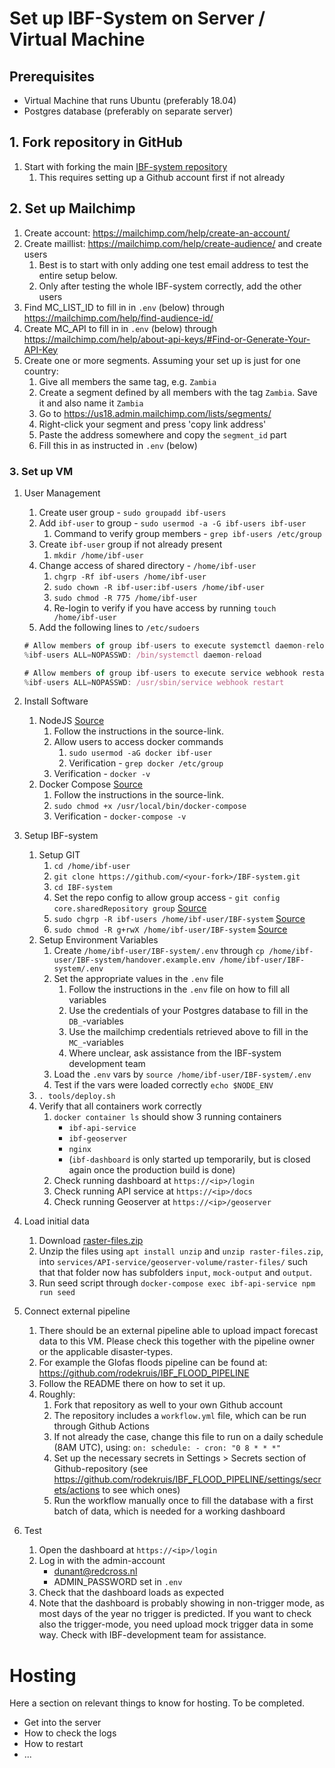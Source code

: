 # Set up IBF-System on Server / Virtual Machine

## Prerequisites

- Virtual Machine that runs Ubuntu (preferably 18.04)
- Postgres database (preferably on separate server)

## 1. Fork repository in GitHub

1. Start with forking the main [IBF-system repository](https://github.com/rodekruis/IBF-system)
   1. This requires setting up a Github account first if not already

## 2. Set up Mailchimp

1. Create account: https://mailchimp.com/help/create-an-account/
2. Create maillist: https://mailchimp.com/help/create-audience/ and create users
   1. Best is to start with only adding one test email address to test the entire setup below.
   2. Only after testing the whole IBF-system correctly, add the other users
3. Find MC_LIST_ID to fill in in `.env` (below) through https://mailchimp.com/help/find-audience-id/
4. Create MC_API to fill in in `.env` (below) through https://mailchimp.com/help/about-api-keys/#Find-or-Generate-Your-API-Key
5. Create one or more segments. Assuming your set up is just for one country:
   1. Give all members the same tag, e.g. `Zambia`
   2. Create a segment defined by all members with the tag `Zambia`. Save it and also name it `Zambia`
   3. Go to https://us18.admin.mailchimp.com/lists/segments/
   4. Right-click your segment and press 'copy link address'
   5. Paste the address somewhere and copy the `segment_id` part
   6. Fill this in as instructed in `.env` (below)

### 3. Set up VM

1. User Management

   1. Create user group - `sudo groupadd ibf-users`
   2. Add `ibf-user` to group - `sudo usermod -a -G ibf-users ibf-user`
      1. Command to verify group members - `grep ibf-users /etc/group`
   3. Create `ibf-user` group if not already present
      1. `mkdir /home/ibf-user`
   4. Change access of shared directory - `/home/ibf-user`
      1. `chgrp -Rf ibf-users /home/ibf-user`
      2. `sudo chown -R ibf-user:ibf-users /home/ibf-user`
      3. `sudo chmod -R 775 /home/ibf-user`
      4. Re-login to verify if you have access by running
         `touch /home/ibf-user`
   5. Add the following lines to `/etc/sudoers`

   ```jsx
   # Allow members of group ibf-users to execute systemctl daemon-reload
   %ibf-users ALL=NOPASSWD: /bin/systemctl daemon-reload

   # Allow members of group ibf-users to execute service webhook restart
   %ibf-users ALL=NOPASSWD: /usr/sbin/service webhook restart
   ```

2. Install Software

   1. NodeJS
      [Source](https://github.com/nodesource/distributions/blob/master/README.md#installation-instructions)
      1. Follow the instructions in the source-link.
      2. Allow users to access docker commands
         1. `sudo usermod -aG docker ibf-user`
         2. Verification - `grep docker /etc/group`
      3. Verification - `docker -v`
   2. Docker Compose
      [Source](https://docs.docker.com/compose/install/#install-compose-on-linux-systems)
      1. Follow the instructions in the source-link.
      2. `sudo chmod +x /usr/local/bin/docker-compose`
      3. Verification - `docker-compose -v`

3. Setup IBF-system

   1. Setup GIT
      1. `cd /home/ibf-user`
      2. `git clone https://github.com/<your-fork>/IBF-system.git`
      3. `cd IBF-system`
      4. Set the repo config to allow group access -
         `git config core.sharedRepository group`
         [Source](https://stackoverflow.com/a/6448326/1753041)
      5. `sudo chgrp -R ibf-users /home/ibf-user/IBF-system`
         [Source](https://stackoverflow.com/a/6448326/1753041)
      6. `sudo chmod -R g+rwX /home/ibf-user/IBF-system`
         [Source](https://stackoverflow.com/a/6448326/1753041)
   2. Setup Environment Variables
      1. Create `/home/ibf-user/IBF-system/.env` through `cp /home/ibf-user/IBF-system/handover.example.env /home/ibf-user/IBF-system/.env`
      2. Set the appropriate values in the `.env` file
         1. Follow the instructions in the `.env` file on how to fill all variables
         2. Use the credentials of your Postgres database to fill in the `DB_`-variables
         3. Use the mailchimp credentials retrieved above to fill in the `MC_`-variables
         4. Where unclear, ask assistance from the IBF-system development team
      3. Load the `.env` vars by `source /home/ibf-user/IBF-system/.env`
      4. Test if the vars were loaded correctly `echo $NODE_ENV`
   3. `. tools/deploy.sh`
   4. Verify that all containers work correctly
      1. `docker container ls` should show 3 running containers
         - `ibf-api-service`
         - `ibf-geoserver`
         - `nginx`
         - (`ibf-dashboard` is only started up temporarily, but is closed again once the production build is done)
      2. Check running dashboard at `https://<ip>/login`
      3. Check running API service at `https://<ip>/docs`
      4. Check running Geoserver at `https://<ip>/geoserver`

4. Load initial data

   1. Download
      [raster-files.zip](https://rodekruis.sharepoint.com/sites/510-CRAVK-510/_layouts/15/guestaccess.aspx?folderid=0fa454e6dc0024dbdba7a178655bdc216&authkey=AcqhM85JHZY8cc6H7BTKgO0&expiration=2021-08-27T22%3A00%3A00.000Z&e=MnocDf)
   2. Unzip the files using `apt install unzip` and `unzip raster-files.zip`, into `services/API-service/geoserver-volume/raster-files/` such that that folder now has subfolders `input`, `mock-output` and `output`.
   3. Run seed script through `docker-compose exec ibf-api-service npm run seed`

5. Connect external pipeline

   1. There should be an external pipeline able to upload impact forecast data to this VM. Please check this together with the pipeline owner or the applicable disaster-types.
   2. For example the Glofas floods pipeline can be found at: https://github.com/rodekruis/IBF_FLOOD_PIPELINE
   3. Follow the README there on how to set it up.
   4. Roughly:
      1. Fork that repository as well to your own Github account
      2. The repository includes a `workflow.yml` file, which can be run through Github Actions
      3. If not already the case, change this file to run on a daily schedule (8AM UTC), using:
         `on: schedule: - cron: "0 8 * * *"`
      4. Set up the necessary secrets in Settings > Secrets section of Github-repository (see https://github.com/rodekruis/IBF_FLOOD_PIPELINE/settings/secrets/actions to see which ones)
      5. Run the workflow manually once to fill the database with a first batch of data, which is needed for a working dashboard

6. Test

   1. Open the dashboard at `https://<ip>/login `
   2. Log in with the admin-account
      - dunant@redcross.nl
      - ADMIN_PASSWORD set in `.env`
   3. Check that the dashboard loads as expected
   4. Note that the dashboard is probably showing in non-trigger mode, as most days of the year no trigger is predicted. If you want to check also the trigger-mode, you need upload mock trigger data in some way. Check with IBF-development team for assistance.

# Hosting

Here a section on relevant things to know for hosting. To be completed.

- Get into the server
- How to check the logs
- How to restart
- ...
